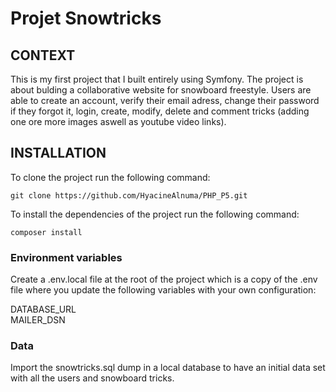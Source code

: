 # Projet Snowtricks

## CONTEXT

This is my first project that I built entirely using Symfony.
The project is about bulding a collaborative website for snowboard freestyle. Users are able to create an account, verify their email adress, change their password if they forgot it, login, create, modify, delete and comment tricks (adding one ore more images aswell as youtube video links).


## INSTALLATION

To clone the project run the following command: 
```
git clone https://github.com/HyacineAlnuma/PHP_P5.git
```

To install the dependencies of the project run the following command:
```
composer install
```

### Environment variables

Create a .env.local file at the root of the project which is a copy of the .env file where you update the following variables with your own configuration:

DATABASE_URL  
MAILER_DSN


### Data

Import the snowtricks.sql dump in a local database to have an initial data set with all the users and snowboard tricks.


